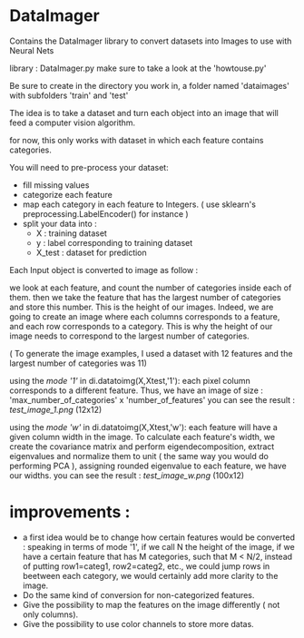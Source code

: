 # DataImager
Contains the DataImager library to convert datasets into Images to use with Neural Nets

library : DataImager.py
make sure to take a look at the 'howtouse.py'

Be sure to create in the directory you work in, a folder named 'dataimages' with subfolders 'train' and 'test'

The idea is to take a dataset and turn each object into an image that will feed a computer vision algorithm.

for now, this only works with dataset in which each feature contains categories.

You will need to pre-process your dataset:
- fill missing values
- categorize each feature
- map each category in each feature to Integers. ( use sklearn's preprocessing.LabelEncoder() for instance )
- split your data into : 
    - X : training dataset
    - y : label corresponding to training dataset
    - X_test : dataset for prediction
    
Each Input object is converted to image as follow : 

we look at each feature, and count the number of categories inside each of them. 
then we take the feature that has the largest number of categories and store this number. 
This is the height of our images. Indeed, we are going to create an image where each columns corresponds
to a feature, and each row corresponds to a category. 
This is why the height of our image needs to correspond to the largest number of categories.

( To generate the image examples, I used a dataset with 12 features and the largest number of categories was 11)

using the *mode '1'* in di.datatoimg(X,Xtest,'1'):
    each pixel column corresponds to a different feature. 
Thus, we have an image of size : 'max_number_of_categories' x 'number_of_features' 
you can see the result : *test_image_1.png* (12x12)

using the *mode 'w'* in di.datatoimg(X,Xtest,'w'):
    each feature will have a given column width in the image.
To calculate each feature's width, we create the covariance matrix and perform eigendecomposition, extract eigenvalues and normalize them to unit ( the same way you would do performing PCA ), assigning rounded eigenvalue to each feature, we have our widths. 
you can see the result : *test_image_w.png* (100x12) 


# improvements : 

- a first idea would be to change how certain features would be converted : 
speaking in terms of mode '1', if we call N the height of the image, if we have a certain 
feature that has M categories, such that M < N/2, instead of putting row1=categ1, row2=categ2, etc., 
we could jump rows in beetween each category, we would certainly add more clarity to the image. 
- Do the same kind of conversion for non-categorized features.
- Give the possibility to map the features on the image differently ( not only columns). 
- Give the possibility to use color channels to store more datas. 

